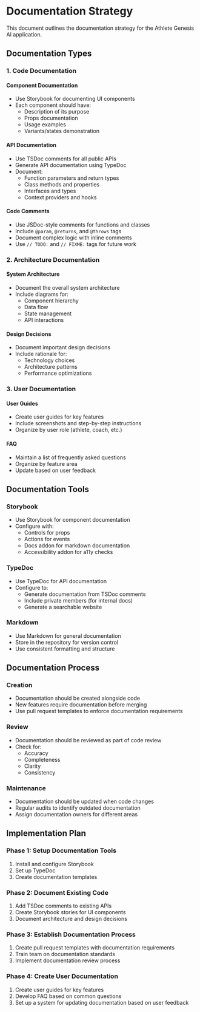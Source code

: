 # Documentation Strategy

This document outlines the documentation strategy for the Athlete Genesis AI application.

## Documentation Types

### 1. Code Documentation

#### Component Documentation
- Use Storybook for documenting UI components
- Each component should have:
  - Description of its purpose
  - Props documentation
  - Usage examples
  - Variants/states demonstration

#### API Documentation
- Use TSDoc comments for all public APIs
- Generate API documentation using TypeDoc
- Document:
  - Function parameters and return types
  - Class methods and properties
  - Interfaces and types
  - Context providers and hooks

#### Code Comments
- Use JSDoc-style comments for functions and classes
- Include `@param`, `@returns`, and `@throws` tags
- Document complex logic with inline comments
- Use `// TODO:` and `// FIXME:` tags for future work

### 2. Architecture Documentation

#### System Architecture
- Document the overall system architecture
- Include diagrams for:
  - Component hierarchy
  - Data flow
  - State management
  - API interactions

#### Design Decisions
- Document important design decisions
- Include rationale for:
  - Technology choices
  - Architecture patterns
  - Performance optimizations

### 3. User Documentation

#### User Guides
- Create user guides for key features
- Include screenshots and step-by-step instructions
- Organize by user role (athlete, coach, etc.)

#### FAQ
- Maintain a list of frequently asked questions
- Organize by feature area
- Update based on user feedback

## Documentation Tools

### Storybook
- Use Storybook for component documentation
- Configure with:
  - Controls for props
  - Actions for events
  - Docs addon for markdown documentation
  - Accessibility addon for a11y checks

### TypeDoc
- Use TypeDoc for API documentation
- Configure to:
  - Generate documentation from TSDoc comments
  - Include private members (for internal docs)
  - Generate a searchable website

### Markdown
- Use Markdown for general documentation
- Store in the repository for version control
- Use consistent formatting and structure

## Documentation Process

### Creation
- Documentation should be created alongside code
- New features require documentation before merging
- Use pull request templates to enforce documentation requirements

### Review
- Documentation should be reviewed as part of code review
- Check for:
  - Accuracy
  - Completeness
  - Clarity
  - Consistency

### Maintenance
- Documentation should be updated when code changes
- Regular audits to identify outdated documentation
- Assign documentation owners for different areas

## Implementation Plan

### Phase 1: Setup Documentation Tools
1. Install and configure Storybook
2. Set up TypeDoc
3. Create documentation templates

### Phase 2: Document Existing Code
1. Add TSDoc comments to existing APIs
2. Create Storybook stories for UI components
3. Document architecture and design decisions

### Phase 3: Establish Documentation Process
1. Create pull request templates with documentation requirements
2. Train team on documentation standards
3. Implement documentation review process

### Phase 4: Create User Documentation
1. Create user guides for key features
2. Develop FAQ based on common questions
3. Set up a system for updating documentation based on user feedback
